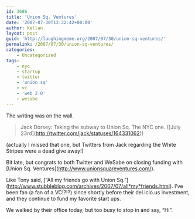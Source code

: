 ```yaml
---
id: 3686
title: 'Union Sq. Ventures'
date: '2007-07-30T13:32:42+00:00'
author: Kellan
layout: post
guid: 'http://laughingmeme.org/2007/07/30/union-sq-ventures/'
permalink: /2007/07/30/union-sq-ventures/
categories:
    - Uncategorized
tags:
    - nyc
    - startup
    - twitter
    - 'union sq'
    - vc
    - 'web 2.0'
    - wesabe
---
```


The writing was on the wall.

> Jack Dorsey: Taking the subway to Union Sq. The NYC one. (\[July 23rd\](http://twitter.com/jack/statuses/164331062))

(actually I missed that one, but Twitters from Jack regarding the White Stripes were a dead give away!)

Bit late, but congrats to both Twitter and WeSabe on closing funding with \[Union Sq. Ventures\](http://www.unionsquareventures.com/).

Like Tony said, \[“All my friends go with Union Sq.”\](http://www.stubbleblog.com/archives/2007/07/all*my*friends.html). I’ve been fan (a fan of a VC!?!?) since shortly before their del.icio.us investment, and they continue to fund my favorite start ups.

We walked by their office today, but too busy to stop in and say, “Hi”.
